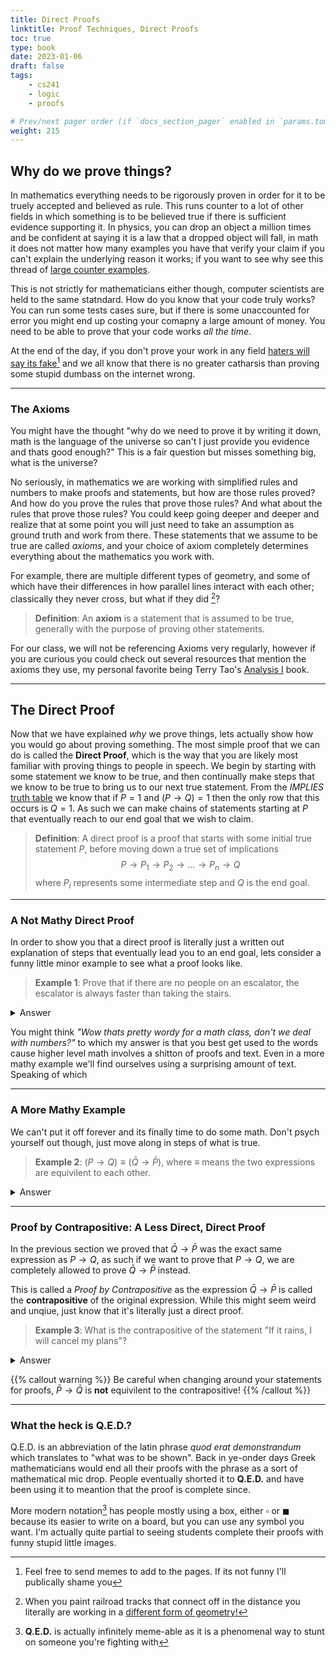 ```yaml
---
title: Direct Proofs
linktitle: Proof Techniques, Direct Proofs
toc: true
type: book
date: 2023-01-06
draft: false
tags:
    - cs241
    - logic
    - proofs

# Prev/next pager order (if `docs_section_pager` enabled in `params.toml`)
weight: 215
---
```


## Why do we prove things?

In mathematics everything needs to be rigorously proven in order for it to be truely accepted and believed as rule. This runs counter to a lot of other fields in which something is to be believed true if there is sufficient evidence supporting it. In physics, you can drop an object a million times and be confident at saying it is a law that a dropped object will fall, in math it does not matter how many examples you have that verify your claim if you can't explain the underlying reason it works; if you want to see why see this thread of [large counter examples](https://math.stackexchange.com/questions/514/conjectures-that-have-been-disproved-with-extremely-large-counterexamples).

This is not strictly for mathematicians either though, computer scientists are held to the same statndard. How do you know that your code truly works? You can run some tests cases sure, but if there is some unaccounted for error you might end up costing your comapny a large amount of money. You need to be able to prove that your code works *all the time*.

At the end of the day, if you don't prove your work in any field [haters will say its fake](https://www.youtube.com/shorts/DlYzYgV5-8c)[^haters_meme] and we all know that there is no greater catharsis than proving some stupid dumbass on the internet wrong.

---

### The Axioms

You might have the thought "why do we need to prove it by writing it down, math is the language of the universe so can't I just provide you evidence and thats good enough?" This is a fair question but misses something big, what is the universe?

No seriously, in mathematics we are working with simplified rules and numbers to make proofs and statements, but how are those rules proved? And how do you prove the rules that prove those rules? And what about the rules that prove those rules? You could keep going deeper and deeper and realize that at some point you will just need to take an assumption as ground truth and work from there. These statements that we assume to be true are called *axioms*, and your choice of axiom completely determines everything about the mathematics you work with.

For example, there are multiple different types of geometry, and some of which have their differences in how parallel lines interact with each other; classically they never cross, but what if they did [^projective_geometry]?

> __Definition__: An __axiom__ is a statement that is assumed to be true, generally with the purpose of proving other statements.

For our class, we will not be referencing Axioms very regularly, however if you are curious you could check out several resources that mention the axioms they use, my personal favorite being Terry Tao's [Analysis I](https://www.amazon.com/Analysis-Third-Texts-Readings-Mathematics/dp/9380250649) book.

---

## The Direct Proof

Now that we have explained *why* we prove things, lets actually show how you would go about proving something. The most simple proof that we can do is called the __Direct Proof__, which is the way that you are likely most familiar with proving things to people in speech. We begin by starting with some statement we know to be true, and then continually make steps that we know to be true to bring us to our next true statement. From the *IMPLIES* [truth table](/course/introtologic/sections/logicaloperators/#implies) we know that if $P=1$ and $(P\rightarrow Q)=1$ then the only row that this occurs is $Q=1$. As such we can make chains of statements starting at $P$ that eventually reach to our end goal that we wish to claim.

> __Definition__: A direct proof is a proof that starts with some initial true statement $P$, before moving down a true set of implications $$P\rightarrow P_1\rightarrow P_2 \rightarrow\ldots\rightarrow P_n \rightarrow Q$$ where $P_i$ represents some intermediate step and $Q$ is the end goal.

---

### A Not Mathy Direct Proof

In order to show you that a direct proof is literally just a written out explanation of steps that eventually lead you to an end goal, lets consider a funny little minor example to see what a proof looks like.
> __Example 1__: Prove that if there are no people on an escalator, the escalator is always faster than taking the stairs.
<details>
  <summary>Answer</summary>
    <i>Proof</i>: Imagine that the fastest rate you could climb the stairs was $v$. Since the escalator is just a staircase with no people on it you can run up the escalator at speed $v$. However the escalator is also moving up at speed $v_e$, therefore you are moving up the escalator at speed $v+v_e$. 
    <br/> Since $v_e>0$ in order to move up, we can say that
    $$v < v+v_e$$
    which proves our claim.<br/>
    <b>Q.E.D.</b>
</details>

You might think *"Wow thats pretty wordy for a math class, don't we deal with numbers?"* to which my answer is that you best get used to the words cause higher level math involves a shitton of proofs and text. Even in a more mathy example we'll find ourselves using a surprising amount of text. Speaking of which

---

### A More Mathy Example

We can't put it off forever and its finally time to do some math. Don't psych yourself out though, just move along in steps of what is true.

> __Example 2__: $(P\rightarrow Q) \equiv (\bar{Q}\rightarrow\bar{P})$, where $\equiv$ means the two expressions are equivilent to each other.
<details>
  <summary>Answer</summary>
    <i>Proof</i>: If two expressions are equivilent, that means that they will always have the same output as each other if given the same input. Since a truth table is literally listing out all the different input output pairs, if the truth tables are equivilent then the expressions are.
    {{< math >}}
    $$\begin{array}{c c|c|c c|c}
    P & Q & P\rightarrow Q & \bar{Q} & \bar{P} & \bar{Q}\rightarrow\bar{P} \\\hline
    0 & 0 & 1 & 1 & 1 & 1 \\
    0 & 1 & 1 & 0 & 1 & 1 \\
    1 & 0 & 0 & 1 & 0 & 0 \\
    1 & 1 & 1 & 0 & 0 & 1
    \end{array},$$
    {{< /math >}}
    note that we included intermediate steps to make the work more clear. Since the two truth tables are the same, the expressions are equal.</br>
    <b>Q.E.D.</b>
</details>

---

### Proof by Contrapositive: A Less Direct, Direct Proof

In the previous section we proved that $\bar{Q}\rightarrow\bar{P}$ was the exact same expression as $P\rightarrow Q$, as such if we want to prove that $P\rightarrow Q$, we are completely allowed to prove $\bar{Q}\rightarrow\bar{P}$ instead.

This is called a *Proof by Contrapositive* as the expression $\bar{Q}\rightarrow\bar{P}$ is called the __contrapositive__ of the original expression. While this might seem weird and unqiue, just know that it's literally just a direct proof.

> __Example 3__: What is the contrapositive of the statement "If it rains, I will cancel my plans"?
<details>
  <summary>Answer</summary>
    Reading our statement, we can see that $P=$"it is raining" and $Q=$"I cancel my plans" which makes $P\rightarrow Q$ our original statement. To turn this into the contrapositive we flip the order and invert the statements. This gives us "If I don't cancel my plans, then it is not raining".
</details>

{{% callout warning %}}
Be careful when changing around your statements for proofs, $\bar{P}\rightarrow\bar{Q}$ is __not__ equivilent to the contrapositive!
{{% /callout %}}

---

### What the heck is Q.E.D.?

Q.E.D. is an abbreviation of the latin phrase *quod erat demonstrandum* which translates to "what was to be shown". Back in ye-onder days Greek mathematicians would end all their proofs with the phrase as a sort of mathematical mic drop. People eventually shorted it to __Q.E.D.__ and have been using it to meantion that the proof is complete since.

More modern notation[^qed_meme] has people mostly using a box, either $\square$ or $\blacksquare$ because its easier to write on a board, but you can use any symbol you want. I'm actually quite partial to seeing students complete their proofs with funny stupid little images.

[^projective_geometry]: When you paint railroad tracks that connect off in the distance you literally are working in a [different form of geometry!](https://en.wikipedia.org/wiki/Projective_geometry#History)

[^haters_meme]: Feel free to send memes to add to the pages. If its not funny I'll publically shame you

[^qed_meme]: __Q.E.D.__ is actually infinitely meme-able as it is a phenomenal way to stunt on someone you're fighting with
